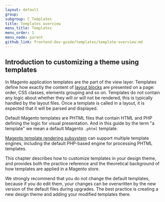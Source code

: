 ```yaml
---
layout: default  
group: 
subgroup: C_Templates
title: Templates overview
menu_title: Templates
menu_order: 1
menu_node: parent
github_link: frontend-dev-guide/templates/template-overview.md
---
```


<h2>Introduction to customizing a theme using templates</h2>


In Magento application templates are the part of the view layer. Templates define how exactly the content of <a href="{{site.gdeurl}}frontend-dev-guide/layouts/layout-overview.html" target="_blank">layout blocks</a> are presented on a page: order, CSS classes, elements  grouping and so on. 
Templates do not contain any logic about whether they will or will not be rendered, this is typically handled by the layout files. Once a template is called in a layout, it is expected that it will be parsed and displayed.

Default Magento templates are PHTML files that contain HTML and PHP defining the logic for visual presentation. And in this guide by the term "a template" we mean a default Magento `.phtml` template.

<div class="bs-callout bs-callout-info" id="info">
<span class="glyphicon-class">
 <p><a href="{{site.gdeurl}}architecture/view/template-engine.html" target="_blank">Magento template rendering subsystem</a> can support multiple template engines, including the default PHP-based engine for processing PHTML templates.</p></span>
</div>

This chapter describes how to customize templates in your design theme, and provides both the practice reference and the theoretical background of how templates are applied in a Magento store. 




We strongly recommend that you do not change the default templates, because if you do edit them, your changes can be overwritten by the new version of the default files during upgrades.
The best practice is creating a new design theme and adding your modified templates there.











